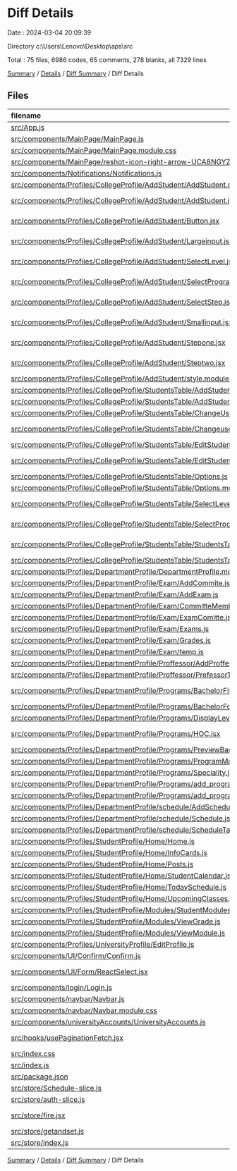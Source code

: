 # Diff Details

Date : 2024-03-04 20:09:39

Directory c:\\Users\\Lenovo\\Desktop\\aps\\src

Total : 75 files,  6986 codes, 65 comments, 278 blanks, all 7329 lines

[Summary](results.md) / [Details](details.md) / [Diff Summary](diff.md) / Diff Details

## Files
| filename | language | code | comment | blank | total |
| :--- | :--- | ---: | ---: | ---: | ---: |
| [src/App.js](/src/App.js) | JavaScript | 60 | 0 | 8 | 68 |
| [src/components/MainPage/MainPage.js](/src/components/MainPage/MainPage.js) | JavaScript | 114 | 0 | 5 | 119 |
| [src/components/MainPage/MainPage.module.css](/src/components/MainPage/MainPage.module.css) | CSS | 178 | 0 | 19 | 197 |
| [src/components/MainPage/reshot-icon-right-arrow-UCA8NGYZDJ.svg](/src/components/MainPage/reshot-icon-right-arrow-UCA8NGYZDJ.svg) | XML | 1 | 0 | 0 | 1 |
| [src/components/Notifications/Notifications.js](/src/components/Notifications/Notifications.js) | JavaScript | 1 | 0 | 0 | 1 |
| [src/components/Profiles/CollegeProfile/AddStudent/AddStudent.css](/src/components/Profiles/CollegeProfile/AddStudent/AddStudent.css) | CSS | 271 | 14 | 15 | 300 |
| [src/components/Profiles/CollegeProfile/AddStudent/AddStudent.jsx](/src/components/Profiles/CollegeProfile/AddStudent/AddStudent.jsx) | JavaScript JSX | 267 | 2 | 4 | 273 |
| [src/components/Profiles/CollegeProfile/AddStudent/Button.jsx](/src/components/Profiles/CollegeProfile/AddStudent/Button.jsx) | JavaScript JSX | 20 | 0 | 1 | 21 |
| [src/components/Profiles/CollegeProfile/AddStudent/Largeinput.jsx](/src/components/Profiles/CollegeProfile/AddStudent/Largeinput.jsx) | JavaScript JSX | 19 | 0 | 0 | 19 |
| [src/components/Profiles/CollegeProfile/AddStudent/SelectLevel.jsx](/src/components/Profiles/CollegeProfile/AddStudent/SelectLevel.jsx) | JavaScript JSX | 48 | 0 | 3 | 51 |
| [src/components/Profiles/CollegeProfile/AddStudent/SelectProgram.jsx](/src/components/Profiles/CollegeProfile/AddStudent/SelectProgram.jsx) | JavaScript JSX | 111 | 0 | 3 | 114 |
| [src/components/Profiles/CollegeProfile/AddStudent/SelectStep.jsx](/src/components/Profiles/CollegeProfile/AddStudent/SelectStep.jsx) | JavaScript JSX | 21 | 0 | 2 | 23 |
| [src/components/Profiles/CollegeProfile/AddStudent/Smallinput.jsx](/src/components/Profiles/CollegeProfile/AddStudent/Smallinput.jsx) | JavaScript JSX | 19 | 0 | 1 | 20 |
| [src/components/Profiles/CollegeProfile/AddStudent/Stepone.jsx](/src/components/Profiles/CollegeProfile/AddStudent/Stepone.jsx) | JavaScript JSX | 54 | 0 | 0 | 54 |
| [src/components/Profiles/CollegeProfile/AddStudent/Steptwo.jsx](/src/components/Profiles/CollegeProfile/AddStudent/Steptwo.jsx) | JavaScript JSX | 94 | 0 | 12 | 106 |
| [src/components/Profiles/CollegeProfile/AddStudent/style.module.css](/src/components/Profiles/CollegeProfile/AddStudent/style.module.css) | CSS | 28 | 0 | 1 | 29 |
| [src/components/Profiles/CollegeProfile/StudentsTable/AddStudent.css](/src/components/Profiles/CollegeProfile/StudentsTable/AddStudent.css) | CSS | 270 | 14 | 14 | 298 |
| [src/components/Profiles/CollegeProfile/StudentsTable/AddStudent.module.css](/src/components/Profiles/CollegeProfile/StudentsTable/AddStudent.module.css) | CSS | 270 | 14 | 14 | 298 |
| [src/components/Profiles/CollegeProfile/StudentsTable/ChangeUsername.module.css](/src/components/Profiles/CollegeProfile/StudentsTable/ChangeUsername.module.css) | CSS | 69 | 0 | 4 | 73 |
| [src/components/Profiles/CollegeProfile/StudentsTable/Changeusername.jsx](/src/components/Profiles/CollegeProfile/StudentsTable/Changeusername.jsx) | JavaScript JSX | 129 | 0 | 3 | 132 |
| [src/components/Profiles/CollegeProfile/StudentsTable/EditStudent.css](/src/components/Profiles/CollegeProfile/StudentsTable/EditStudent.css) | CSS | 52 | 1 | 8 | 61 |
| [src/components/Profiles/CollegeProfile/StudentsTable/EditStudent.jsx](/src/components/Profiles/CollegeProfile/StudentsTable/EditStudent.jsx) | JavaScript JSX | 226 | 2 | 6 | 234 |
| [src/components/Profiles/CollegeProfile/StudentsTable/Options.js](/src/components/Profiles/CollegeProfile/StudentsTable/Options.js) | JavaScript | 29 | 0 | 2 | 31 |
| [src/components/Profiles/CollegeProfile/StudentsTable/Options.module.css](/src/components/Profiles/CollegeProfile/StudentsTable/Options.module.css) | CSS | 36 | 0 | 2 | 38 |
| [src/components/Profiles/CollegeProfile/StudentsTable/SelectLevel.jsx](/src/components/Profiles/CollegeProfile/StudentsTable/SelectLevel.jsx) | JavaScript JSX | 48 | 0 | 4 | 52 |
| [src/components/Profiles/CollegeProfile/StudentsTable/SelectProgram.jsx](/src/components/Profiles/CollegeProfile/StudentsTable/SelectProgram.jsx) | JavaScript JSX | 110 | 0 | 6 | 116 |
| [src/components/Profiles/CollegeProfile/StudentsTable/StudentsTable.jsx](/src/components/Profiles/CollegeProfile/StudentsTable/StudentsTable.jsx) | JavaScript JSX | 182 | 1 | 8 | 191 |
| [src/components/Profiles/CollegeProfile/StudentsTable/StudentsTable.module.css](/src/components/Profiles/CollegeProfile/StudentsTable/StudentsTable.module.css) | CSS | 42 | 0 | 0 | 42 |
| [src/components/Profiles/DepartmentProfile/DepartmentProfile.module.css](/src/components/Profiles/DepartmentProfile/DepartmentProfile.module.css) | CSS | 5 | 0 | 0 | 5 |
| [src/components/Profiles/DepartmentProfile/Exam/AddCommite.js](/src/components/Profiles/DepartmentProfile/Exam/AddCommite.js) | JavaScript | 125 | 0 | 3 | 128 |
| [src/components/Profiles/DepartmentProfile/Exam/AddExam.js](/src/components/Profiles/DepartmentProfile/Exam/AddExam.js) | JavaScript | 151 | 0 | 1 | 152 |
| [src/components/Profiles/DepartmentProfile/Exam/CommitteMembers.js](/src/components/Profiles/DepartmentProfile/Exam/CommitteMembers.js) | JavaScript | 235 | 3 | 2 | 240 |
| [src/components/Profiles/DepartmentProfile/Exam/ExamComitte.js](/src/components/Profiles/DepartmentProfile/Exam/ExamComitte.js) | JavaScript | 296 | 1 | 6 | 303 |
| [src/components/Profiles/DepartmentProfile/Exam/Exams.js](/src/components/Profiles/DepartmentProfile/Exam/Exams.js) | JavaScript | 177 | 1 | 2 | 180 |
| [src/components/Profiles/DepartmentProfile/Exam/Grades.js](/src/components/Profiles/DepartmentProfile/Exam/Grades.js) | JavaScript | 328 | 2 | 18 | 348 |
| [src/components/Profiles/DepartmentProfile/Exam/temp.js](/src/components/Profiles/DepartmentProfile/Exam/temp.js) | JavaScript | 217 | 0 | 19 | 236 |
| [src/components/Profiles/DepartmentProfile/Proffessor/AddProffessor.js](/src/components/Profiles/DepartmentProfile/Proffessor/AddProffessor.js) | JavaScript | -4 | 5 | 0 | 1 |
| [src/components/Profiles/DepartmentProfile/Proffessor/PrefessorTable.js](/src/components/Profiles/DepartmentProfile/Proffessor/PrefessorTable.js) | JavaScript | 0 | 0 | -2 | -2 |
| [src/components/Profiles/DepartmentProfile/Programs/BachelorFive.jsx](/src/components/Profiles/DepartmentProfile/Programs/BachelorFive.jsx) | JavaScript JSX | 51 | 0 | 1 | 52 |
| [src/components/Profiles/DepartmentProfile/Programs/BachelorFour.js](/src/components/Profiles/DepartmentProfile/Programs/BachelorFour.js) | JavaScript | -26 | -13 | -4 | -43 |
| [src/components/Profiles/DepartmentProfile/Programs/DisplayLevels.js](/src/components/Profiles/DepartmentProfile/Programs/DisplayLevels.js) | JavaScript | 11 | 0 | 2 | 13 |
| [src/components/Profiles/DepartmentProfile/Programs/HOC.jsx](/src/components/Profiles/DepartmentProfile/Programs/HOC.jsx) | JavaScript JSX | 48 | 0 | 1 | 49 |
| [src/components/Profiles/DepartmentProfile/Programs/PreviewBachelor.js](/src/components/Profiles/DepartmentProfile/Programs/PreviewBachelor.js) | JavaScript | -1 | 0 | 0 | -1 |
| [src/components/Profiles/DepartmentProfile/Programs/ProgramManage.js](/src/components/Profiles/DepartmentProfile/Programs/ProgramManage.js) | JavaScript | 33 | 4 | -2 | 35 |
| [src/components/Profiles/DepartmentProfile/Programs/Speciality.js](/src/components/Profiles/DepartmentProfile/Programs/Speciality.js) | JavaScript | 0 | 0 | -2 | -2 |
| [src/components/Profiles/DepartmentProfile/Programs/add_program_module/AddProgramModule.js](/src/components/Profiles/DepartmentProfile/Programs/add_program_module/AddProgramModule.js) | JavaScript | 0 | 0 | 1 | 1 |
| [src/components/Profiles/DepartmentProfile/Programs/add_program_module/ModuleInfo.js](/src/components/Profiles/DepartmentProfile/Programs/add_program_module/ModuleInfo.js) | JavaScript | 1 | 0 | 0 | 1 |
| [src/components/Profiles/DepartmentProfile/schedule/AddScheduling.js](/src/components/Profiles/DepartmentProfile/schedule/AddScheduling.js) | JavaScript | 339 | 4 | 13 | 356 |
| [src/components/Profiles/DepartmentProfile/schedule/Schedule.js](/src/components/Profiles/DepartmentProfile/schedule/Schedule.js) | JavaScript | 378 | 3 | 7 | 388 |
| [src/components/Profiles/DepartmentProfile/schedule/ScheduleTable.js](/src/components/Profiles/DepartmentProfile/schedule/ScheduleTable.js) | JavaScript | 169 | 1 | 6 | 176 |
| [src/components/Profiles/StudentProfile/Home/Home.js](/src/components/Profiles/StudentProfile/Home/Home.js) | JavaScript | 135 | 1 | 5 | 141 |
| [src/components/Profiles/StudentProfile/Home/InfoCards.js](/src/components/Profiles/StudentProfile/Home/InfoCards.js) | JavaScript | 61 | 0 | 1 | 62 |
| [src/components/Profiles/StudentProfile/Home/Posts.js](/src/components/Profiles/StudentProfile/Home/Posts.js) | JavaScript | 45 | 0 | 1 | 46 |
| [src/components/Profiles/StudentProfile/Home/StudentCalendar.js](/src/components/Profiles/StudentProfile/Home/StudentCalendar.js) | JavaScript | 111 | 0 | 6 | 117 |
| [src/components/Profiles/StudentProfile/Home/TodaySchedule.js](/src/components/Profiles/StudentProfile/Home/TodaySchedule.js) | JavaScript | 110 | 0 | 2 | 112 |
| [src/components/Profiles/StudentProfile/Home/UpcomingClasses.js](/src/components/Profiles/StudentProfile/Home/UpcomingClasses.js) | JavaScript | 55 | 0 | 4 | 59 |
| [src/components/Profiles/StudentProfile/Modules/StudentModules.js](/src/components/Profiles/StudentProfile/Modules/StudentModules.js) | JavaScript | 148 | 2 | 2 | 152 |
| [src/components/Profiles/StudentProfile/Modules/ViewGrade.js](/src/components/Profiles/StudentProfile/Modules/ViewGrade.js) | JavaScript | 81 | 0 | 2 | 83 |
| [src/components/Profiles/StudentProfile/Modules/ViewModule.js](/src/components/Profiles/StudentProfile/Modules/ViewModule.js) | JavaScript | 359 | 0 | 8 | 367 |
| [src/components/Profiles/UniversityProfile/EditProfile.js](/src/components/Profiles/UniversityProfile/EditProfile.js) | JavaScript | 12 | 0 | 1 | 13 |
| [src/components/UI/Confirm/Confirm.js](/src/components/UI/Confirm/Confirm.js) | JavaScript | 46 | 0 | 2 | 48 |
| [src/components/UI/Form/ReactSelect.jsx](/src/components/UI/Form/ReactSelect.jsx) | JavaScript JSX | 35 | 0 | 1 | 36 |
| [src/components/login/Login.js](/src/components/login/Login.js) | JavaScript | 11 | 0 | 3 | 14 |
| [src/components/navbar/Navbar.js](/src/components/navbar/Navbar.js) | JavaScript | 35 | 0 | 3 | 38 |
| [src/components/navbar/Navbar.module.css](/src/components/navbar/Navbar.module.css) | CSS | 88 | 0 | 7 | 95 |
| [src/components/universityAccounts/UniversityAccounts.js](/src/components/universityAccounts/UniversityAccounts.js) | JavaScript | 38 | 0 | 5 | 43 |
| [src/hooks/usePaginationFetch.jsx](/src/hooks/usePaginationFetch.jsx) | JavaScript JSX | -3 | 0 | -2 | -5 |
| [src/index.css](/src/index.css) | CSS | 3 | 0 | 0 | 3 |
| [src/index.js](/src/index.js) | JavaScript | 7 | 0 | -1 | 6 |
| [src/package.json](/src/package.json) | JSON | 58 | 0 | 1 | 59 |
| [src/store/Schedule-slice.js](/src/store/Schedule-slice.js) | JavaScript | 29 | 0 | 1 | 30 |
| [src/store/auth-slice.js](/src/store/auth-slice.js) | JavaScript | 43 | 0 | 0 | 43 |
| [src/store/fire.jsx](/src/store/fire.jsx) | JavaScript JSX | 47 | 1 | 1 | 49 |
| [src/store/getandset.js](/src/store/getandset.js) | JavaScript | 123 | 2 | 7 | 132 |
| [src/store/index.js](/src/store/index.js) | JavaScript | 7 | 0 | 1 | 8 |

[Summary](results.md) / [Details](details.md) / [Diff Summary](diff.md) / Diff Details